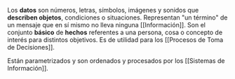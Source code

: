 Los **datos** son números, letras, símbolos, imágenes y sonidos que **describen objetos**, condiciones o situaciones. Representan "un término" de un mensaje que en sí mismo no lleva ninguna [[Información]]. Son el conjunto **básico** de **hechos** referentes a una persona, cosa o concepto de interés para distintos objetivos. Es de utilidad para los [[Procesos de Toma de Decisiones]].

Están parametrizados y son ordenados y procesados por los [[Sistemas de Información]].
